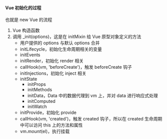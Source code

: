 #### Vue 初始化的过程

也就是 new Vue 的流程

1. Vue 构造函数
2. 调用 _init(options)，这是在 initMixin 给 Vue 原型对象定义的方法
   - 用户提供的 options 与默认 options 合并
   - initLifecycle，初始化生命周期相关的变量
   - initEvents
   - initRender，初始化 render 相关
   - callHook(vm, 'beforeCreate')，触发 beforeCreate 钩子
   - initInjections，初始化 inject 相关
   - initState
     - initProps
     - initMethods
     - initData，Data 中的数据代理到 vm 上，并对 data 进行响应式处理
     - initComputed
     - initWatch
   - initProvide，初始化 provide
   - callHook(vm, 'created')，触发 created 钩子，所以在 created 生命周期中可以访问 this 上的方法和属性
   - vm.$mount($el)，执行挂载